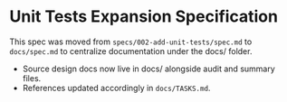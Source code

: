 # Unit Tests Expansion Specification

This spec was moved from `specs/002-add-unit-tests/spec.md` to `docs/spec.md` to centralize documentation under the docs/ folder.

- Source design docs now live in docs/ alongside audit and summary files.
- References updated accordingly in `docs/TASKS.md`.
